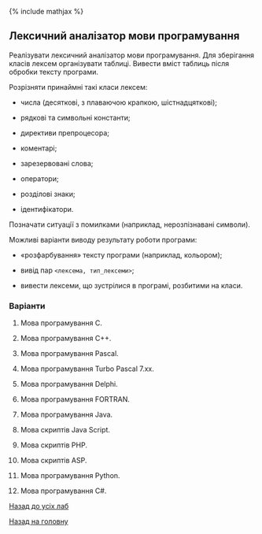 {% include mathjax %}

## Лексичний аналізатор мови програмування

Реалізувати лексичний аналізатор мови програмування. Для зберігання класів лексем організувати таблиці. Вивести вміст таблиць після обробки тексту програми.

Розрізняти принаймні такі класи лексем:

- числа (десяткові, з плаваючою крапкою, шістнадцяткові);

- рядкові та символьні константи;

- директиви препроцесора;

- коментарі;

- зарезервовані слова;

- оператори;

- розділові знаки;

- ідентифікатори.

Позначати ситуації з помилками (наприклад, нерозпізнавані символи).

Можливі варіанти виводу результату роботи програми:

- &laquo;розфарбування&raquo; тексту програми (наприклад, кольором);

- вивід пар `<лексема, тип_лексеми>`;

- вивести лексеми, що зустрілися в програмі, розбитими на класи.

### Варіанти

1. Мова програмування С.

2. Мова програмування С++.

3. Мова програмування Pascal.

4. Мова програмування Turbo Pascal 7.xx.

5. Мова програмування Delphi.

6. Мова програмування FORTRAN.

7. Мова програмування Java.

8. Мова скриптів Java Script.

9. Мова скриптів PHP.

10. Мова скриптів ASP.

11. Мова програмування Python.

12. Мова програмування C#.

[Назад до усіх лаб](README.md)

[Назад на головну](../../README.md)